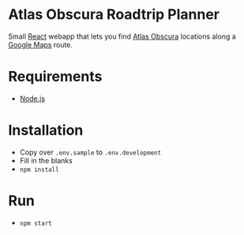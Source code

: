 # Atlas Obscura Roadtrip Planner

Small [React](https://reactjs.org/) webapp that lets you find [Atlas Obscura](https://www.atlasobscura.com/) locations along a [Google Maps](https://developers.google.com/maps/documentation/) route.

# Requirements
- [Node.js](https://nodejs.org)

# Installation

- Copy over ``.env.sample`` to ``.env.development``
- Fill in the blanks
- ``npm install``

# Run

- ``npm start``